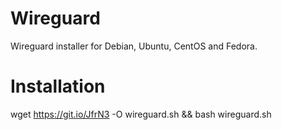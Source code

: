 # Wireguard

Wireguard installer for Debian, Ubuntu, CentOS and Fedora.

# Installation

wget https://git.io/JfrN3 -O wireguard.sh && bash wireguard.sh
